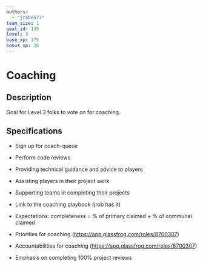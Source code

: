 ```yaml
---
authors:
  - "jrob8577"
team_size: 1
goal_id: 135
level: 3
base_xp: 175
bonus_xp: 26
---
```


# Coaching

## Description

Goal for Level 3 folks to vote on for coaching.

## Specifications

- Sign up for coach-queue
- Perform code reviews
- Providing technical guidance and advice to players
- Assisting players in their project work
- Supporting teams in completing their projects


- Link to the coaching playbook (jrob has it)
- Expectations: completeness = % of primary claimed + % of communal claimed
- Priorities for coaching (https://app.glassfrog.com/roles/8700307)
- Accountabilities for coaching (https://app.glassfrog.com/roles/8700307)
- Emphasis on completing 100% project reviews
